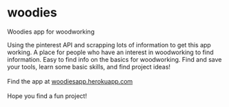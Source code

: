 # woodies
Woodies app for woodworking

Using the pinterest API and scrapping lots of information to get this app working.
A place for people who have an interest in woodworking to find information.
Easy to find info on the basics for woodworking.
Find and save your tools, learn some basic skills, and find project ideas!
<br>
<br>
Find the app at <a href="https://www.woodiesapp.herokuapp.com">woodiesapp.herokuapp.com</a>
<br>
<br>
Hope you find a fun project!

